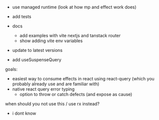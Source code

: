 - use managed runtime (look at how mp and effect work does)
- add tests
- docs
  - add examples with vite nextjs and tanstack router
  - show adding vite env variables
- update to latest versions

- add useSuspenseQuery

goals:

- easiest way to consume effects in react using react-query (which you probably
  already use and are familiar with)
- native react query error typing
  - option to throw or catch defects (and expose as cause)

when should you not use this / use rx instead?

- i dont know
